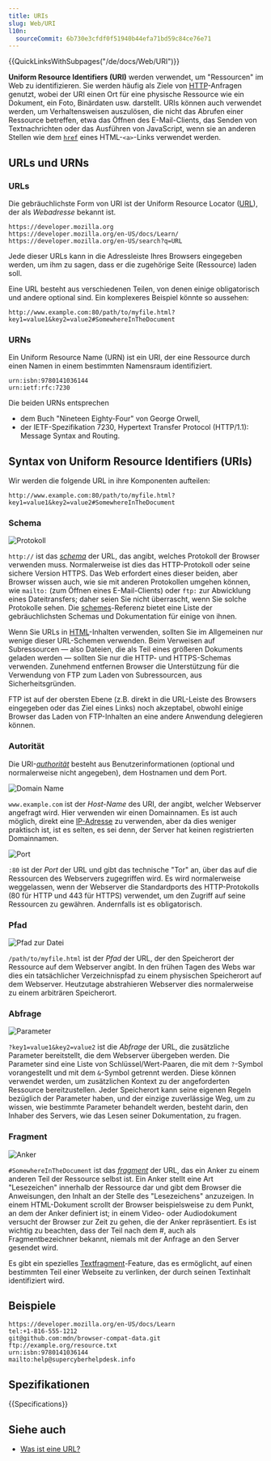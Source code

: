 ```yaml
---
title: URIs
slug: Web/URI
l10n:
  sourceCommit: 6b730e3cfdf0f51940b44efa71bd59c84ce76e71
---
```


{{QuickLinksWithSubpages("/de/docs/Web/URI")}}

**Uniform Resource Identifiers (URI)** werden verwendet, um "Ressourcen" im Web zu identifizieren. Sie werden häufig als Ziele von [HTTP](/de/docs/Web/HTTP)-Anfragen genutzt, wobei der URI einen Ort für eine physische Ressource wie ein Dokument, ein Foto, Binärdaten usw. darstellt. URIs können auch verwendet werden, um Verhaltensweisen auszulösen, die nicht das Abrufen einer Ressource betreffen, etwa das Öffnen des E-Mail-Clients, das Senden von Textnachrichten oder das Ausführen von JavaScript, wenn sie an anderen Stellen wie dem [`href`](/de/docs/Web/HTML/Element/a#href) eines HTML-`<a>`-Links verwendet werden.

## URLs und URNs

### URLs

Die gebräuchlichste Form von URI ist der Uniform Resource Locator ([URL](/de/docs/Glossary/URL)), der als _Webadresse_ bekannt ist.

```url
https://developer.mozilla.org
https://developer.mozilla.org/en-US/docs/Learn/
https://developer.mozilla.org/en-US/search?q=URL
```

Jede dieser URLs kann in die Adressleiste Ihres Browsers eingegeben werden, um ihm zu sagen, dass er die zugehörige Seite (Ressource) laden soll.

Eine URL besteht aus verschiedenen Teilen, von denen einige obligatorisch und andere optional sind. Ein komplexeres Beispiel könnte so aussehen:

```url
http://www.example.com:80/path/to/myfile.html?key1=value1&key2=value2#SomewhereInTheDocument
```

### URNs

Ein Uniform Resource Name (URN) ist ein URI, der eine Ressource durch einen Namen in einem bestimmten Namensraum identifiziert.

```url
urn:isbn:9780141036144
urn:ietf:rfc:7230
```

Die beiden URNs entsprechen

- dem Buch "Nineteen Eighty-Four" von George Orwell,
- der IETF-Spezifikation 7230, Hypertext Transfer Protocol (HTTP/1.1): Message Syntax and Routing.

## Syntax von Uniform Resource Identifiers (URIs)

Wir werden die folgende URL in ihre Komponenten aufteilen:

```url
http://www.example.com:80/path/to/myfile.html?key1=value1&key2=value2#SomewhereInTheDocument
```

### Schema

![Protokoll](mdn-url-protocol@x2.png)

`http://` ist das [_schema_](/de/docs/Web/URI/Schemes) der URL, das angibt, welches Protokoll der Browser verwenden muss. Normalerweise ist dies das HTTP-Protokoll oder seine sichere Version HTTPS. Das Web erfordert eines dieser beiden, aber Browser wissen auch, wie sie mit anderen Protokollen umgehen können, wie `mailto:` (zum Öffnen eines E-Mail-Clients) oder `ftp:` zur Abwicklung eines Dateitransfers; daher seien Sie nicht überrascht, wenn Sie solche Protokolle sehen. Die [schemes](/de/docs/Web/URI/Schemes)-Referenz bietet eine Liste der gebräuchlichsten Schemas und Dokumentation für einige von ihnen.

Wenn Sie URLs in [HTML](/de/docs/Glossary/HTML)-Inhalten verwenden, sollten Sie im Allgemeinen nur wenige dieser URL-Schemen verwenden. Beim Verweisen auf Subressourcen — also Dateien, die als Teil eines größeren Dokuments geladen werden — sollten Sie nur die HTTP- und HTTPS-Schemas verwenden. Zunehmend entfernen Browser die Unterstützung für die Verwendung von FTP zum Laden von Subressourcen, aus Sicherheitsgründen.

FTP ist auf der obersten Ebene (z.B. direkt in die URL-Leiste des Browsers eingegeben oder das Ziel eines Links) noch akzeptabel, obwohl einige Browser das Laden von FTP-Inhalten an eine andere Anwendung delegieren können.

### Autorität

Die URI-[_authorität_](/de/docs/Web/URI/Authority) besteht aus Benutzerinformationen (optional und normalerweise nicht angegeben), dem Hostnamen und dem Port.

![Domain Name](mdn-url-domain@x2.png)

`www.example.com` ist der _Host-Name_ des URI, der angibt, welcher Webserver angefragt wird. Hier verwenden wir einen Domainnamen. Es ist auch möglich, direkt eine [IP-Adresse](/de/docs/Glossary/IP_address) zu verwenden, aber da dies weniger praktisch ist, ist es selten, es sei denn, der Server hat keinen registrierten Domainnamen.

![Port](mdn-url-port@x2.png)

`:80` ist der _Port_ der URL und gibt das technische "Tor" an, über das auf die Ressourcen des Webservers zugegriffen wird. Es wird normalerweise weggelassen, wenn der Webserver die Standardports des HTTP-Protokolls (80 für HTTP und 443 für HTTPS) verwendet, um den Zugriff auf seine Ressourcen zu gewähren. Andernfalls ist es obligatorisch.

### Pfad

![Pfad zur Datei](mdn-url-path@x2.png)

`/path/to/myfile.html` ist der _Pfad_ der URL, der den Speicherort der Ressource auf dem Webserver angibt. In den frühen Tagen des Webs war dies ein tatsächlicher Verzeichnispfad zu einem physischen Speicherort auf dem Webserver. Heutzutage abstrahieren Webserver dies normalerweise zu einem arbiträren Speicherort.

### Abfrage

![Parameter](mdn-url-parameters@x2.png)

`?key1=value1&key2=value2` ist die _Abfrage_ der URL, die zusätzliche Parameter bereitstellt, die dem Webserver übergeben werden. Die Parameter sind eine Liste von Schlüssel/Wert-Paaren, die mit dem `?`-Symbol vorangestellt und mit dem `&`-Symbol getrennt werden. Diese können verwendet werden, um zusätzlichen Kontext zu der angeforderten Ressource bereitzustellen. Jeder Speicherort kann seine eigenen Regeln bezüglich der Parameter haben, und der einzige zuverlässige Weg, um zu wissen, wie bestimmte Parameter behandelt werden, besteht darin, den Inhaber des Servers, wie das Lesen seiner Dokumentation, zu fragen.

### Fragment

![Anker](mdn-url-anchor@x2.png)

`#SomewhereInTheDocument` ist das [_fragment_](/de/docs/Web/URI/Fragment) der URL, das ein Anker zu einem anderen Teil der Ressource selbst ist. Ein Anker stellt eine Art "Lesezeichen" innerhalb der Ressource dar und gibt dem Browser die Anweisungen, den Inhalt an der Stelle des "Lesezeichens" anzuzeigen. In einem HTML-Dokument scrollt der Browser beispielsweise zu dem Punkt, an dem der Anker definiert ist; in einem Video- oder Audiodokument versucht der Browser zur Zeit zu gehen, die der Anker repräsentiert. Es ist wichtig zu beachten, dass der Teil nach dem #, auch als Fragmentbezeichner bekannt, niemals mit der Anfrage an den Server gesendet wird.

Es gibt ein spezielles [Textfragment](/de/docs/Web/URI/Fragment/Text_fragments)-Feature, das es ermöglicht, auf einen bestimmten Teil einer Webseite zu verlinken, der durch seinen Textinhalt identifiziert wird.

## Beispiele

```url
https://developer.mozilla.org/en-US/docs/Learn
tel:+1-816-555-1212
git@github.com:mdn/browser-compat-data.git
ftp://example.org/resource.txt
urn:isbn:9780141036144
mailto:help@supercyberhelpdesk.info
```

## Spezifikationen

{{Specifications}}

## Siehe auch

- [Was ist eine URL?](/de/docs/Learn/Common_questions/Web_mechanics/What_is_a_URL)
